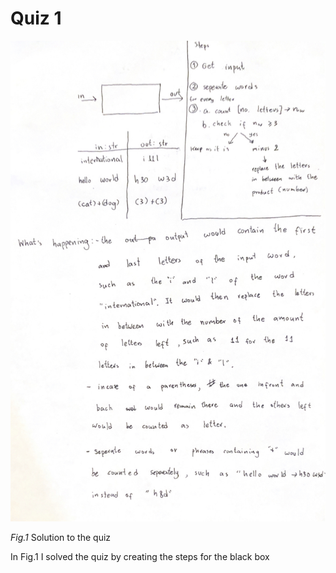 # Quiz 1
![solution to the quiz](IMG_7448.jpg)

*Fig.1* Solution to the quiz

In Fig.1 I solved the quiz by creating the steps for the black box
